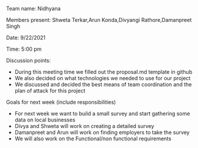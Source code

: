 
Team name: Nidhyana

Members present: Shweta Terkar,Arun Konda,Divyangi Rathore,Damanpreet Singh

Date: 9/22/2021

Time: 5:00 pm

Discussion points: 

* During this meeting time we filled out the proposal.md template in github
* We also decided on what technologies we needed to use for our project
* We discussed and decided the best means of team coordination and the plan of attack for this project

Goals for next week (include responsibilities)

* For next week we want to build a small survey and start gathering some data on local businesses
 * Divya and Shweta will work on creating a detailed survey
 * Damanpreet and Arun will work on finding employers to take the survey
* We will also work on the Functional/non functional requirements 
